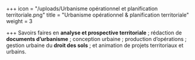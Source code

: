 +++
icon = "/uploads/Urbanisme opérationnel et planification territoriale.png"
title = "Urbanisme opérationnel & planification territoriale"
weight = 3

+++
Savoirs faires en **analyse et prospective territoriale** ; rédaction de **documents d’urbanisme** ; conception urbaine ; production d’opérations ; gestion urbaine du **droit des sols** ; et animation de projets territoriaux et urbains.